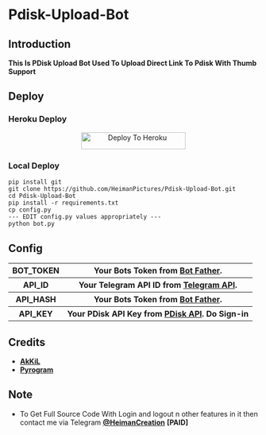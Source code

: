 # Pdisk-Upload-Bot

## Introduction

   **This Is PDisk Upload Bot Used To Upload Direct Link To Pdisk With Thumb Support**

## Deploy

### Heroku Deploy

<p align="center"><a href="https://heroku.com/deploy?template=https://github.com/HeimanPictures/Pdisk-Upload-Bot"> <img src="https://img.shields.io/badge/Deploy%20To%20Heroku-blueviolet?style=for-the-badge&logo=heroku" width="210" height="34.45" alt="Deploy To Heroku"/></a></p>

### Local Deploy 

```
pip install git
git clone https://github.com/HeimanPictures/Pdisk-Upload-Bot.git
cd Pdisk-Upload-Bot
pip install -r requirements.txt
cp config.py
--- EDIT config.py values appropriately ---
python bot.py
```

## Config

<table align='center'>
    <tr>
        <th>BOT_TOKEN</th>
        <th>Your Bots Token from <a href='https://telegram.me/BotFather/'>Bot Father</a>.</th>
    </tr>
    <tr>
        <th>API_ID</th>
        <th>Your Telegram API ID from <a href='https://telegram.me/BotFather/'>Telegram API</a>.</th>
    </tr>
    <tr>
        <th>API_HASH</th>
        <th>Your Bots Token from <a href='https://my.telegram.org/'>Bot Father</a>.</th>
    </tr>
    <tr>
        <th>API_KEY</th>
        <th>Your PDisk API Key from <a href='https://www.cofilink.com/use-api'>PDisk API</a>. Do Sign-in</th>
    </tr>
    <!-- <tr>
        <th>AUTH_USERS</th>
        <th>Add Users Id by giving space like eg. <code>1428968542 1478534845</code> </th>
    </tr>
    <tr>
        <th>PRIVATE</th>
        <th>If You Want Your Bot To Be Accessed Only By AUTH_USERS Then Keep It as <code>True</code> or <code>False</code></th>
    </tr> -->
<table>

## Credits

- **[AkKiL](https://github.com/HeimanPictures/)**
- **[Pyrogram](https://github.com/pyrogram)**

## Note

- To Get Full Source Code With Login and logout n other features in it then contact me via Telegram **[@HeimanCreation](https://telegram.me/HeimanCreation/)** **[PAID]**
